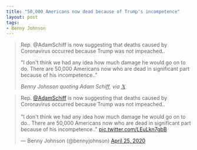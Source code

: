 ```yaml
---
title: "50,000 Americans now dead because of Trump's incompetence"
layout: post
tags:
- Benny Johnson
---
```


> Rep. @AdamSchiff is now suggesting that deaths caused by Coronavirus occurred because Trump was not impeached..
>
> "I don't think we had any idea how much damage he would go on to do. There are 50,000 Americans now who are dead in significant part because of his incompetence.."
>
> <cite>Benny Johnson quoting Adam Schiff, via [𝕏](https://x.com)</cite>

<blockquote class="twitter-tweet"><p lang="en" dir="ltr">Rep. <a href="https://twitter.com/AdamSchiff?ref_src=twsrc%5Etfw">@AdamSchiff</a> is now suggesting that deaths caused by Coronavirus occurred because Trump was not impeached..<br><br>"I don't think we had any idea how much damage he would go on to do.. There are 50,000 Americans now who are dead in significant part because of his incompetence.." <a href="https://t.co/LEuLkn7gbB">pic.twitter.com/LEuLkn7gbB</a></p>&mdash; Benny Johnson (@bennyjohnson) <a href="https://twitter.com/bennyjohnson/status/1254095075325497344?ref_src=twsrc%5Etfw">April 25, 2020</a></blockquote> <script async src="https://platform.twitter.com/widgets.js" charset="utf-8"></script>
